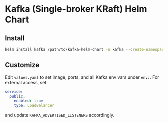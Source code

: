 # Kafka (Single-broker KRaft) Helm Chart

## Install
```bash
helm install kafka /path/to/kafka-helm-chart -n kafka --create-namespace
```

## Customize
Edit `values.yaml` to set image, ports, and all Kafka env vars under `env:`.
For external access, set:
```yaml
service:
  public:
    enabled: true
    type: LoadBalancer
```
and update `KAFKA_ADVERTISED_LISTENERS` accordingly.
